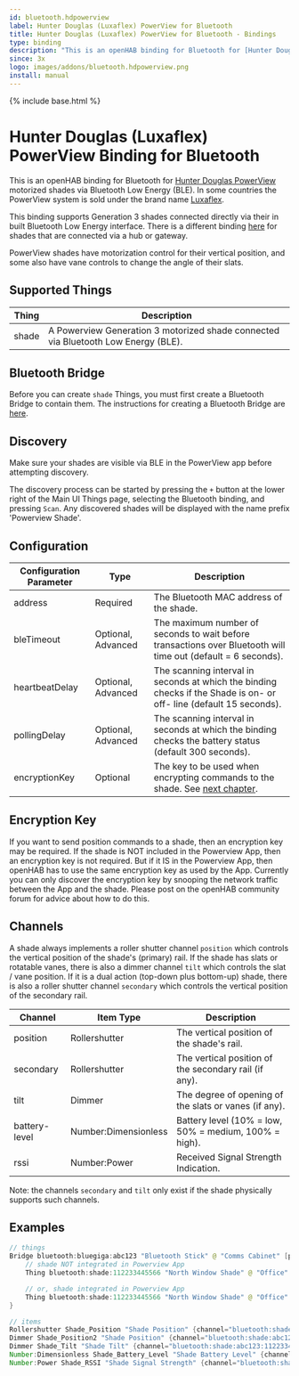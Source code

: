 ```yaml
---
id: bluetooth.hdpowerview
label: Hunter Douglas (Luxaflex) PowerView for Bluetooth
title: Hunter Douglas (Luxaflex) PowerView for Bluetooth - Bindings
type: binding
description: "This is an openHAB binding for Bluetooth for [Hunter Douglas PowerView](https://www.hunterdouglas.com/operating-systems/motorized/powerview-motorization/overview) motorized shades via Bluetooth Low Energy (BLE)."
since: 3x
logo: images/addons/bluetooth.hdpowerview.png
install: manual
---
```


<!-- Attention authors: Do not edit directly. Please add your changes to the appropriate source repository -->

{% include base.html %}

# Hunter Douglas (Luxaflex) PowerView Binding for Bluetooth

This is an openHAB binding for Bluetooth for [Hunter Douglas PowerView](https://www.hunterdouglas.com/operating-systems/motorized/powerview-motorization/overview) motorized shades via Bluetooth Low Energy (BLE).
In some countries the PowerView system is sold under the brand name [Luxaflex](https://www.luxaflex.com/).

This binding supports Generation 3 shades connected directly via their in built Bluetooth Low Energy interface.
There is a different binding [here](https://www.openhab.org/addons/bindings/hdpowerview/) for shades that are connected via a hub or gateway.

PowerView shades have motorization control for their vertical position, and some also have vane controls to change the angle of their slats.

## Supported Things

| Thing | Description                                                                        |
|-------|------------------------------------------------------------------------------------|
| shade | A Powerview Generation 3 motorized shade connected via Bluetooth Low Energy (BLE). |

## Bluetooth Bridge

Before you can create `shade` Things, you must first create a Bluetooth Bridge to contain them.
The instructions for creating a Bluetooth Bridge are [here](https://www.openhab.org/addons/bindings/bluetooth/).

## Discovery

Make sure your shades are visible via BLE in the PowerView app before attempting discovery.

The discovery process can be started by pressing the `+` button at the lower right of the Main UI Things page, selecting the Bluetooth binding, and pressing `Scan`.
Any discovered shades will be displayed with the name prefix 'Powerview Shade'.

## Configuration

| Configuration Parameter | Type               | Description                                                                                                         |
|-------------------------|--------------------|---------------------------------------------------------------------------------------------------------------------|
| address                 | Required           | The Bluetooth MAC address of the shade.                                                                             |
| bleTimeout              | Optional, Advanced | The maximum number of seconds to wait before transactions over Bluetooth will time out (default = 6 seconds).       |
| heartbeatDelay          | Optional, Advanced | The scanning interval in seconds at which the binding checks if the Shade is on- or off- line (default 15 seconds). |
| pollingDelay            | Optional, Advanced | The scanning interval in seconds at which the binding checks the battery status (default 300 seconds).              |
| encryptionKey           | Optional           | The key to be used when encrypting commands to the shade. See [next chapter](#encryption-key).                      |

## Encryption Key

If you want to send position commands to a shade, then an encryption key may be required.
If the shade is NOT included in the Powerview App, then an encryption key is not required.
But if it IS in the Powerview App, then openHAB has to use the same encryption key as used by the App.
Currently you can only discover the encryption key by snooping the network traffic between the App and the shade.
Please post on the openHAB community forum for advice about how to do this.

## Channels

A shade always implements a roller shutter channel `position` which controls the vertical position of the shade's (primary) rail.
If the shade has slats or rotatable vanes, there is also a dimmer channel `tilt` which controls the slat / vane position.
If it is a dual action (top-down plus bottom-up) shade, there is also a roller shutter channel `secondary` which controls the vertical position of the secondary rail.

| Channel       | Item Type            | Description                                           |
|---------------|----------------------|-------------------------------------------------------|
| position      | Rollershutter        | The vertical position of the shade's rail.            |
| secondary     | Rollershutter        | The vertical position of the secondary rail (if any). |
| tilt          | Dimmer               | The degree of opening of the slats or vanes (if any). |
| battery-level | Number:Dimensionless | Battery level (10% = low, 50% = medium, 100% = high). |
| rssi          | Number:Power         | Received Signal Strength Indication.                  |

Note: the channels `secondary` and `tilt` only exist if the shade physically supports such channels.

## Examples

```java
// things
Bridge bluetooth:bluegiga:abc123 "Bluetooth Stick" @ "Comms Cabinet" [port="COM3"] {
    // shade NOT integrated in Powerview App
    Thing bluetooth:shade:112233445566 "North Window Shade" @ "Office" [address="11:22:33:44:55:66"]

    // or, shade integrated in Powerview App
    Thing bluetooth:shade:112233445566 "North Window Shade" @ "Office" [address="11:22:33:44:55:66", encryptionKey="59409c980e627e2fc702c2efcbd4064d"]
}

// items
Rollershutter Shade_Position "Shade Position" {channel="bluetooth:shade:abc123:112233445566:position"}
Dimmer Shade_Position2 "Shade Position" {channel="bluetooth:shade:abc123:112233445566:position"}
Dimmer Shade_Tilt "Shade Tilt" {channel="bluetooth:shade:abc123:112233445566:tilt"}
Number:Dimensionless Shade_Battery_Level "Shade Battery Level" {channel="bluetooth:shade:abc123:112233445566:battery-level"}
Number:Power Shade_RSSI "Shade Signal Strength" {channel="bluetooth:shade:abc123:112233445566:rssi"}
```
